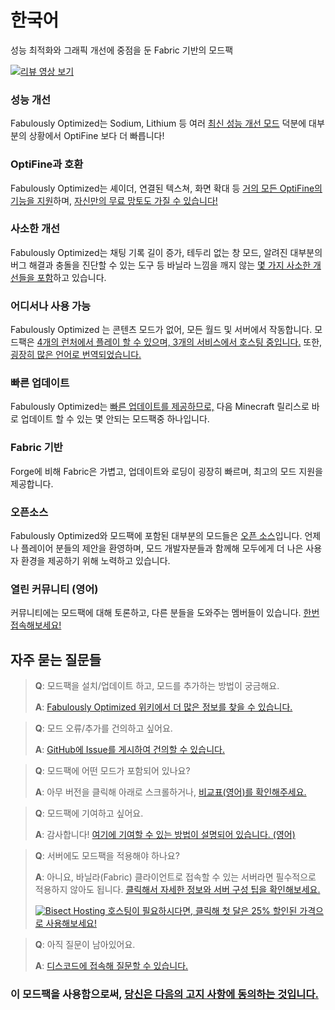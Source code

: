 # 한국어

성능 최적화와 그래픽 개선에 중점을 둔 Fabric 기반의 모드팩

[![리뷰 영상 보기](https://img.youtube.com/vi/bb8G9X5Q_4I/hqdefault.jpg)](https://www.youtube.com/watch?v=bb8G9X5Q_4I)

### 성능 개선

Fabulously Optimized는 Sodium, Lithium 등 여러 [최신 성능 개선 모드][1] 덕분에 대부분의 상황에서 OptiFine 보다 더 빠릅니다!

### OptiFine과 호환

Fabulously Optimized는 셰이더, 연결된 텍스쳐, 화면 확대 등 [거의 모든 OptiFine의 기능을 지원][2]하며, [자신만의 무료 망토도 가질 수 있습니다!][3]

### 사소한 개선

Fabulously Optimized는 채팅 기록 길이 증가, 테두리 없는 창 모드, 알려진 대부분의 버그 해결과 충돌을 진단할 수 있는 도구 등 바닐라 느낌을 깨지 않는 [몇 가지 사소한 개선들을 포함][4]하고 있습니다.

### 어디서나 사용 가능

Fabulously Optimized 는 콘텐츠 모드가 없어, 모든 월드 및 서버에서 작동합니다. 모드팩은 [4개의 런처에서 플레이 할 수 있으며, 3개의 서비스에서 호스팅 중입니다.][6] 또한, [굉장히 많은 언어로 번역되었습니다.][7]

### 빠른 업데이트

Fabulously Optimized는 [빠른 업데이트를 제공하므로,][5] 다음 Minecraft 릴리스로 바로 업데이트 할 수 있는 몇 안되는 모드팩중 하나입니다.

### Fabric 기반

Forge에 비해 Fabric은 가볍고, 업데이트와 로딩이 굉장히 빠르며, 최고의 모드 지원을 제공합니다.

### 오픈소스

Fabulously Optimized와 모드팩에 포함된 대부분의 모드들은 [오픈 소스][8]입니다. 언제나 플레이어 분들의 제안을 환영하며, 모드 개발자분들과 함께해 모두에게 더 나은 사용자 환경을 제공하기 위해 노력하고 있습니다.

### 열린 커뮤니티 (영어)

커뮤니티에는 모드팩에 대해 토론하고, 다른 분들을 도와주는 멤버들이 있습니다. [한번 접속해보세요!][10]

## 자주 묻는 질문들

> **Q**: 모드팩을 설치/업데이트 하고, 모드를 추가하는 방법이 궁금해요.
> 
> **A**: [Fabulously Optimized 위키에서 더 많은 정보를 찾을 수 있습니다.][11]


> **Q**: 모드 오류/추가를 건의하고 싶어요.
> 
> **A**: [GitHub에 Issue를 게시하여 건의할 수 있습니다.][8]


> **Q**: 모드팩에 어떤 모드가 포함되어 있나요?
> 
> **A**: 아무 버전을 클릭해 아래로 스크롤하거나, [비교표(영어)를 확인해주세요.][12]


> **Q**: 모드팩에 기여하고 싶어요.
> 
> **A**: 감사합니다! [여기에 기여할 수 있는 방법이 설명되어 있습니다. (영어)][16]


> **Q**: 서버에도 모드팩을 적용해야 하나요?
> 
> **A**: 아니요, 바닐라(Fabric) 클라이언트로 접속할 수 있는 서버라면 필수적으로 적용하지 않아도 됩니다. [클릭해서 자세한 정보와 서버 구성 팁을 확인해보세요.][13]
> 
> [![Bisect Hosting](https://i.ibb.co/gr9mSxW/image.png) 호스팅이 필요하시다면, 클릭해 첫 달은 25% 할인된 가격으로 사용해보세요!][14]


> **Q**: 아직 질문이 남아있어요.
> 
> **A**: [디스코드에 접속해 질문할 수 있습니다.][10]

### 이 모드팩을 사용함으로써, [당신은 다음의 고지 사항에 동의하는 것입니다.][15]

[1]: https://github.com/Fabulously-Optimized/fabulously-optimized/blob/main/INCLUDED-MODS.md#smooth
[2]: https://fabulously-optimized.gitbook.io/modpack/readme/give-up-optifine
[3]: https://fabulously-optimized.gitbook.io/modpack/readme/free-cape
[4]: https://github.com/Fabulously-Optimized/fabulously-optimized/blob/main/INCLUDED-MODS.md#functional
[5]: https://github.com/Fabulously-Optimized/fabulously-optimized/blob/main/CHANGELOG.md
[6]: https://github.com/Fabulously-Optimized/fabulously-optimized#downloads
[7]: https://fabulously-optimized.gitbook.io/modpack/readme/language-support
[8]: https://github.com/Fabulously-Optimized/fabulously-optimized
[8]: https://github.com/Fabulously-Optimized/fabulously-optimized
[10]: https://fabulously-optimized.github.io/discord
[10]: https://fabulously-optimized.github.io/discord
[11]: https://fabulously-optimized.gitbook.io/modpack/
[12]: https://github.com/Fabulously-Optimized/fabulously-optimized/blob/main/INCLUDED-MODS.md
[13]: https://fabulously-optimized.gitbook.io/modpack/readme/server-setup
[14]: https://www.bisecthosting.com/clients/aff.php?aff=2604
[15]: https://github.com/Fabulously-Optimized/fabulously-optimized#disclaimers
[16]: https://github.com/Fabulously-Optimized/fabulously-optimized/blob/main/CONTRIBUTING.md
